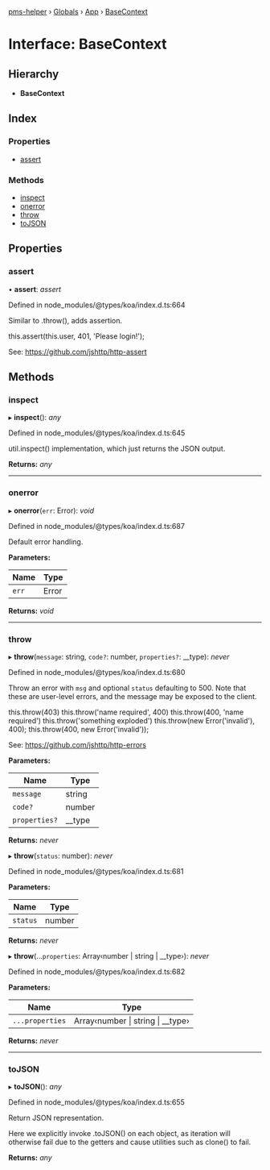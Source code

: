 [pms-helper](../README.md) › [Globals](../globals.md) › [App](../classes/app.md) › [BaseContext](app.basecontext.md)

# Interface: BaseContext

## Hierarchy

* **BaseContext**

## Index

### Properties

* [assert](app.basecontext.md#assert)

### Methods

* [inspect](app.basecontext.md#inspect)
* [onerror](app.basecontext.md#onerror)
* [throw](app.basecontext.md#throw)
* [toJSON](app.basecontext.md#tojson)

## Properties

###  assert

• **assert**: *assert*

Defined in node_modules/@types/koa/index.d.ts:664

Similar to .throw(), adds assertion.

   this.assert(this.user, 401, 'Please login!');

See: https://github.com/jshttp/http-assert

## Methods

###  inspect

▸ **inspect**(): *any*

Defined in node_modules/@types/koa/index.d.ts:645

util.inspect() implementation, which
just returns the JSON output.

**Returns:** *any*

___

###  onerror

▸ **onerror**(`err`: Error): *void*

Defined in node_modules/@types/koa/index.d.ts:687

Default error handling.

**Parameters:**

Name | Type |
------ | ------ |
`err` | Error |

**Returns:** *void*

___

###  throw

▸ **throw**(`message`: string, `code?`: number, `properties?`: __type): *never*

Defined in node_modules/@types/koa/index.d.ts:680

Throw an error with `msg` and optional `status`
defaulting to 500. Note that these are user-level
errors, and the message may be exposed to the client.

   this.throw(403)
   this.throw('name required', 400)
   this.throw(400, 'name required')
   this.throw('something exploded')
   this.throw(new Error('invalid'), 400);
   this.throw(400, new Error('invalid'));

See: https://github.com/jshttp/http-errors

**Parameters:**

Name | Type |
------ | ------ |
`message` | string |
`code?` | number |
`properties?` | __type |

**Returns:** *never*

▸ **throw**(`status`: number): *never*

Defined in node_modules/@types/koa/index.d.ts:681

**Parameters:**

Name | Type |
------ | ------ |
`status` | number |

**Returns:** *never*

▸ **throw**(...`properties`: Array‹number | string | __type›): *never*

Defined in node_modules/@types/koa/index.d.ts:682

**Parameters:**

Name | Type |
------ | ------ |
`...properties` | Array‹number &#124; string &#124; __type› |

**Returns:** *never*

___

###  toJSON

▸ **toJSON**(): *any*

Defined in node_modules/@types/koa/index.d.ts:655

Return JSON representation.

Here we explicitly invoke .toJSON() on each
object, as iteration will otherwise fail due
to the getters and cause utilities such as
clone() to fail.

**Returns:** *any*
